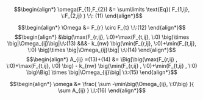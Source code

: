 
$$\begin{align*}
\omega(F_{1},F_{2}) &= \sum\limits \text{Eq}( F_{1,ij}, \:F_{2,ij} ) \:\: (11)
\end{align*}$$


$$\begin{align*}
\Omega &= F_{r} \circ F_{t} \:\:(12)
\end{align*}$$
$$\begin{align*}
 &\big(\max(F_{r,ij}, \:0)+\max(F_{t,ij}, \:0) \big)\times \big|\Omega_{ij}\big|\:\:(13) &&&- k_{nw} \big(\min(F_{r,ij}, \:0)+\min(F_{t,ij}, \:0) \big)\times \big|\Omega_{ij}\big|  \:\:(14)
\end{align*}$$
$$\begin{align*}
A_{ij} =(13)+(14) &= \Big[\big(\max(F_{r,ij} , \:0)+\max(F_{t,ij}, \:0) \big) - k_{nw} \big(\min(F_{r,ij} , \:0)+\min(F_{t,ij} , \:0) \big)\Big] \times \big|\Omega_{ij}\big| \:\:(15)
\end{align*}$$




$$\begin{align*}
\omega  &= \frac{ \sum -\min\big(\Omega_{ij}, \:0\big)  }{ \sum  A_{ij} } \:\:(16)
\end{align*}$$
